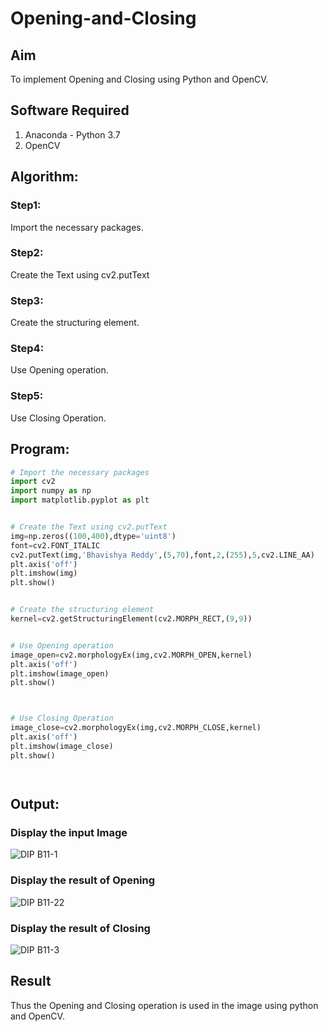 # Opening-and-Closing

## Aim
To implement Opening and Closing using Python and OpenCV.

## Software Required
1. Anaconda - Python 3.7
2. OpenCV
## Algorithm:
### Step1:
Import the necessary packages.


### Step2:
Create the Text using cv2.putText

### Step3:
Create the structuring element.

### Step4:
Use Opening operation.

### Step5:
Use Closing Operation.

 
## Program:

``` Python
# Import the necessary packages
import cv2
import numpy as np
import matplotlib.pyplot as plt


# Create the Text using cv2.putText
img=np.zeros((100,400),dtype='uint8')
font=cv2.FONT_ITALIC
cv2.putText(img,'Bhavishya Reddy',(5,70),font,2,(255),5,cv2.LINE_AA)
plt.axis('off')
plt.imshow(img)
plt.show()


# Create the structuring element
kernel=cv2.getStructuringElement(cv2.MORPH_RECT,(9,9))


# Use Opening operation
image_open=cv2.morphologyEx(img,cv2.MORPH_OPEN,kernel)
plt.axis('off')
plt.imshow(image_open)
plt.show()



# Use Closing Operation
image_close=cv2.morphologyEx(img,cv2.MORPH_CLOSE,kernel)
plt.axis('off')
plt.imshow(image_close)
plt.show()




```
## Output:

### Display the input Image
![DIP B11-1](https://github.com/Bhavishya203/Opening-and-Closing/assets/94679395/6f19124c-eb1b-423b-8c2b-dae733467dbf)







### Display the result of Opening
![DIP B11-22](https://github.com/Bhavishya203/Opening-and-Closing/assets/94679395/2bb8a945-7fd0-4433-8ac1-ef41796a6116)







### Display the result of Closing
![DIP B11-3](https://github.com/Bhavishya203/Opening-and-Closing/assets/94679395/08916293-13cf-4967-bfe1-2c9b2676b964)







## Result
Thus the Opening and Closing operation is used in the image using python and OpenCV.
